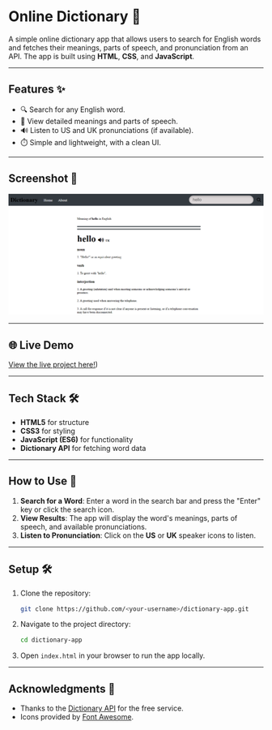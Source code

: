 # Online Dictionary 📖

A simple online dictionary app that allows users to search for English words and fetches their meanings, parts of speech, and pronunciation from an API. The app is built using **HTML**, **CSS**, and **JavaScript**.

---

## Features ✨

- 🔍 Search for any English word.
- 📜 View detailed meanings and parts of speech.
- 🔊 Listen to US and UK pronunciations (if available).
- ⏱️ Simple and lightweight, with a clean UI.

---

## Screenshot 📸

![ Dictionary App Screenshot](/dictionary-ss.png)

---

## 🌐 Live Demo

[View the live project here!](https://laibatariq110.github.io/dictionary-app/))

---

## Tech Stack 🛠️

- **HTML5** for structure
- **CSS3** for styling
- **JavaScript (ES6)** for functionality
- **Dictionary API** for fetching word data

---

## How to Use 🚀

1. **Search for a Word**: Enter a word in the search bar and press the "Enter" key or click the search icon.
2. **View Results**: The app will display the word's meanings, parts of speech, and available pronunciations.
3. **Listen to Pronunciation**: Click on the **US** or **UK** speaker icons to listen.

---

## Setup 🛠️

1. Clone the repository:
   ```bash
   git clone https://github.com/<your-username>/dictionary-app.git
   ```
2. Navigate to the project directory:
   ```bash
   cd dictionary-app
   ```
3. Open `index.html` in your browser to run the app locally.

---

## Acknowledgments 💖

- Thanks to the [Dictionary API](https://dictionaryapi.dev/) for the free service.
- Icons provided by [Font Awesome](https://fontawesome.com/).

